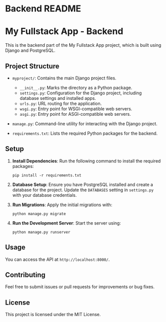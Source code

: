 # Backend README

# My Fullstack App - Backend

This is the backend part of the My Fullstack App project, which is built using Django and PostgreSQL.

## Project Structure

- `myproject/`: Contains the main Django project files.
  - `__init__.py`: Marks the directory as a Python package.
  - `settings.py`: Configuration for the Django project, including database settings and installed apps.
  - `urls.py`: URL routing for the application.
  - `wsgi.py`: Entry point for WSGI-compatible web servers.
  - `asgi.py`: Entry point for ASGI-compatible web servers.

- `manage.py`: Command-line utility for interacting with the Django project.

- `requirements.txt`: Lists the required Python packages for the backend.

## Setup

1. **Install Dependencies**: 
   Run the following command to install the required packages:
   ```
   pip install -r requirements.txt
   ```

2. **Database Setup**: 
   Ensure you have PostgreSQL installed and create a database for the project. Update the `DATABASES` setting in `settings.py` with your database credentials.

3. **Run Migrations**: 
   Apply the initial migrations with:
   ```
   python manage.py migrate
   ```

4. **Run the Development Server**: 
   Start the server using:
   ```
   python manage.py runserver
   ```

## Usage

You can access the API at `http://localhost:8000/`. 

## Contributing

Feel free to submit issues or pull requests for improvements or bug fixes.

## License

This project is licensed under the MIT License.